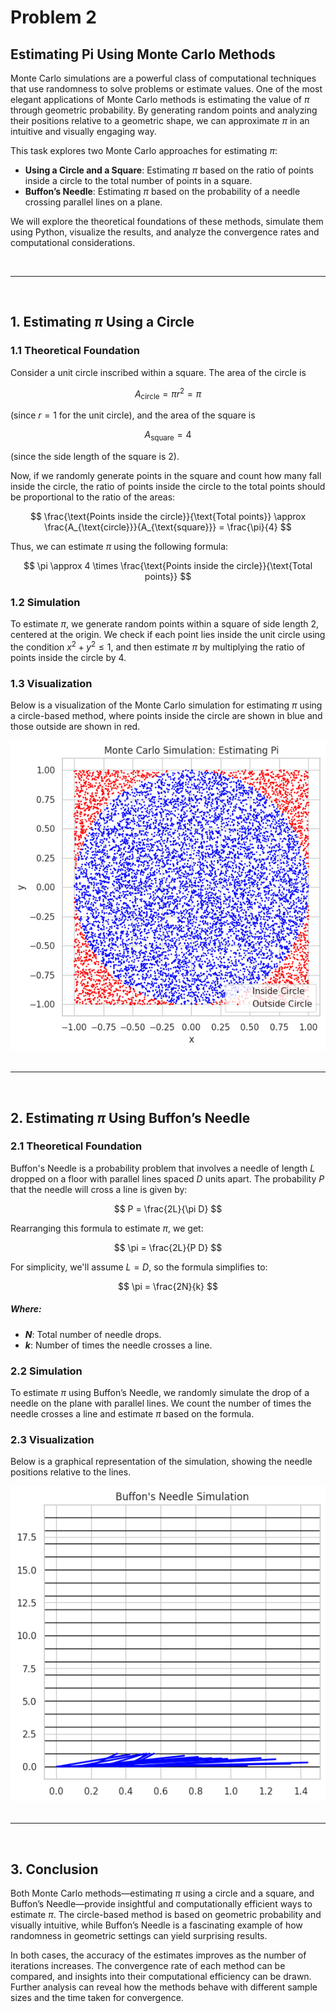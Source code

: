 # Problem 2

## Estimating Pi Using Monte Carlo Methods

Monte Carlo simulations are a powerful class of computational techniques that use randomness to solve problems or estimate values. One of the most elegant applications of Monte Carlo methods is estimating the value of $\pi$ through geometric probability. By generating random points and analyzing their positions relative to a geometric shape, we can approximate $\pi$ in an intuitive and visually engaging way.

This task explores two Monte Carlo approaches for estimating $\pi$:

- **Using a Circle and a Square**: Estimating $\pi$ based on the ratio of points inside a circle to the total number of points in a square.
- **Buffon’s Needle**: Estimating $\pi$ based on the probability of a needle crossing parallel lines on a plane.

We will explore the theoretical foundations of these methods, simulate them using Python, visualize the results, and analyze the convergence rates and computational considerations.

<br>
<hr>
<br>

## 1. Estimating $\pi$ Using a Circle

### 1.1 Theoretical Foundation

Consider a unit circle inscribed within a square. The area of the circle is

$$
A_{\text{circle}} = \pi r^2 = \pi
$$  

(since $r = 1$ for the unit circle), and the area of the square is  

$$
A_{\text{square}} = 4
$$  

(since the side length of the square is 2).

Now, if we randomly generate points in the square and count how many fall inside the circle, the ratio of points inside the circle to the total points should be proportional to the ratio of the areas:

$$
\frac{\text{Points inside the circle}}{\text{Total points}} \approx \frac{A_{\text{circle}}}{A_{\text{square}}} = \frac{\pi}{4}
$$

Thus, we can estimate $\pi$ using the following formula:

$$
\pi \approx 4 \times \frac{\text{Points inside the circle}}{\text{Total points}}
$$

### 1.2 Simulation

To estimate $\pi$, we generate random points within a square of side length 2, centered at the origin. We check if each point lies inside the unit circle using the condition $x^2 + y^2 \leq 1$, and then estimate $\pi$ by multiplying the ratio of points inside the circle by 4.

### 1.3 Visualization

Below is a visualization of the Monte Carlo simulation for estimating $\pi$ using a circle-based method, where points inside the circle are shown in blue and those outside are shown in red.

<center>
<img src="https://raw.githubusercontent.com/elidavidsia/Physics-Lab/refs/heads/main/docs/1%20Physics/6%20Statistics/Problem2a.png">
</center>

<br>
<hr>
<br>

## 2. Estimating $\pi$ Using Buffon’s Needle

### 2.1 Theoretical Foundation

Buffon's Needle is a probability problem that involves a needle of length $L$ dropped on a floor with parallel lines spaced $D$ units apart. The probability $P$ that the needle will cross a line is given by:

$$
P = \frac{2L}{\pi D}
$$

Rearranging this formula to estimate $\pi$, we get:

$$
\pi = \frac{2L}{P D}
$$

For simplicity, we'll assume $L = D$, so the formula simplifies to:

$$
\pi = \frac{2N}{k}
$$

##### Where:

- **$N$**: Total number of needle drops.
- **$k$**: Number of times the needle crosses a line.

### 2.2 Simulation

To estimate $\pi$ using Buffon’s Needle, we randomly simulate the drop of a needle on the plane with parallel lines. We count the number of times the needle crosses a line and estimate $\pi$ based on the formula.

### 2.3 Visualization

Below is a graphical representation of the simulation, showing the needle positions relative to the lines.

<center>
<img src="https://raw.githubusercontent.com/elidavidsia/Physics-Lab/refs/heads/main/docs/1%20Physics/6%20Statistics/Problem2b.png">
</center>

<br>
<hr>
<br>

## 3. Conclusion

Both Monte Carlo methods—estimating $\pi$ using a circle and a square, and Buffon’s Needle—provide insightful and computationally efficient ways to estimate $\pi$. The circle-based method is based on geometric probability and visually intuitive, while Buffon’s Needle is a fascinating example of how randomness in geometric settings can yield surprising results.

In both cases, the accuracy of the estimates improves as the number of iterations increases. The convergence rate of each method can be compared, and insights into their computational efficiency can be drawn. Further analysis can reveal how the methods behave with different sample sizes and the time taken for convergence.

<br>
